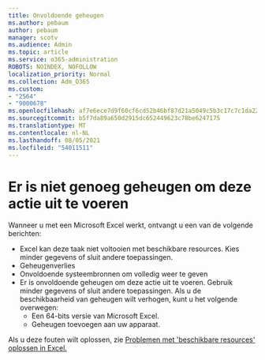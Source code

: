 ```yaml
---
title: Onvoldoende geheugen
ms.author: pebaum
author: pebaum
manager: scotv
ms.audience: Admin
ms.topic: article
ms.service: o365-administration
ROBOTS: NOINDEX, NOFOLLOW
localization_priority: Normal
ms.collection: Adm_O365
ms.custom:
- "2564"
- "9000678"
ms.openlocfilehash: af7e6ece7d9f60cf6cd52b46bf87d21a5049c5b3c17c7c1da2241cab0bff3264
ms.sourcegitcommit: b5f7da89a650d2915dc652449623c78be6247175
ms.translationtype: MT
ms.contentlocale: nl-NL
ms.lasthandoff: 08/05/2021
ms.locfileid: "54011511"
---
```

# <a name="there-isnt-enough-memory-to-complete-this-action"></a>Er is niet genoeg geheugen om deze actie uit te voeren

Wanneer u met een Microsoft Excel werkt, ontvangt u een van de volgende berichten:

- Excel kan deze taak niet voltooien met beschikbare resources. Kies minder gegevens of sluit andere toepassingen.
- Geheugenverlies
- Onvoldoende systeembronnen om volledig weer te geven
- Er is onvoldoende geheugen om deze actie uit te voeren. Gebruik minder gegevens of sluit andere toepassingen. Als u de beschikbaarheid van geheugen wilt verhogen, kunt u het volgende overwegen: 
    - Een 64-bits versie van Microsoft Excel.
    - Geheugen toevoegen aan uw apparaat.

Als u deze fouten wilt oplossen, zie [Problemen met 'beschikbare resources' oplossen in Excel.](https://docs.microsoft.com/office/troubleshoot/excel/available-resources-errors)